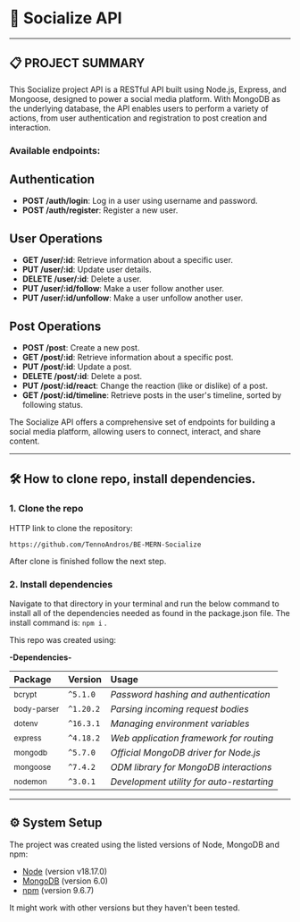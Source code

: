 # 📖 Socialize API

---

## 📋 PROJECT SUMMARY

This Socialize project API is a RESTful API built using Node.js, Express, and Mongoose, designed to power a social media platform. With MongoDB as the underlying database, the API enables users to perform a variety of actions, from user authentication and registration to post creation and interaction.

### Available endpoints:

## Authentication

- **POST /auth/login**: Log in a user using username and password.
- **POST /auth/register**: Register a new user.

## User Operations

- **GET /user/:id**: Retrieve information about a specific user.
- **PUT /user/:id**: Update user details.
- **DELETE /user/:id**: Delete a user.
- **PUT /user/:id/follow**: Make a user follow another user.
- **PUT /user/:id/unfollow**: Make a user unfollow another user.

## Post Operations

- **POST /post**: Create a new post.
- **GET /post/:id**: Retrieve information about a specific post.
- **PUT /post/:id**: Update a post.
- **DELETE /post/:id**: Delete a post.
- **PUT /post/:id/react**: Change the reaction (like or dislike) of a post.
- **GET /post/:id/timeline**: Retrieve posts in the user's timeline, sorted by following status.

The Socialize API offers a comprehensive set of endpoints for building a social media platform, allowing users to connect, interact, and share content.

---

## 🛠️ How to clone repo, install dependencies.

### 1. Clone the repo

HTTP link to clone the repository:

```
https://github.com/TennoAndros/BE-MERN-Socialize
```

After clone is finished follow the next step.

### 2. Install dependencies

Navigate to that directory in your terminal and run the below command to install all of the dependencies needed as found in the package.json file.
The install command is: `npm i` .

This repo was created using:

**-Dependencies-**

| Package                | Version   | Usage                                     |
| :--------------------- | :-------- | :---------------------------------------- |
| <sub>bcrypt</sub>      | `^5.1.0`  | _Password hashing and authentication_     |
| <sub>body-parser</sub> | `^1.20.2` | _Parsing incoming request bodies_         |
| <sub>dotenv</sub>      | `^16.3.1` | _Managing environment variables_          |
| <sub>express</sub>     | `^4.18.2` | _Web application framework for routing_   |
| <sub>mongodb</sub>     | `^5.7.0`  | _Official MongoDB driver for Node.js_     |
| <sub>mongoose</sub>    | `^7.4.2`  | _ODM library for MongoDB interactions_    |
| <sub>nodemon</sub>     | `^3.0.1`  | _Development utility for auto-restarting_ |

---

## ⚙️ System Setup

The project was created using the listed versions of Node, MongoDB and npm:

- [Node](https://nodejs.org/en/) (version v18.17.0)
- [MongoDB](https://www.mongodb.com/) (version 6.0)
- [npm](https://www.npmjs.com/) (version 9.6.7)

It might work with other versions but they haven't been tested.
